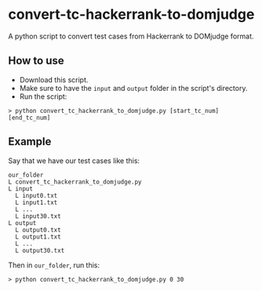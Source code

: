 
# convert-tc-hackerrank-to-domjudge

A python script to convert test cases from Hackerrank to DOMjudge format.

## How to use

- Download this script.
- Make sure to have the `input` and `output` folder in the script's directory.
- Run the script:
```
> python convert_tc_hackerrank_to_domjudge.py [start_tc_num] [end_tc_num]
```

## Example

Say that we have our test cases like this:
```
our_folder
L convert_tc_hackerrank_to_domjudge.py
L input
  L input0.txt
  L input1.txt
  L ...
  L input30.txt
L output
  L output0.txt
  L output1.txt
  L ...
  L output30.txt
```

Then in `our_folder`, run this:
```
> python convert_tc_hackerrank_to_domjudge.py 0 30
```

